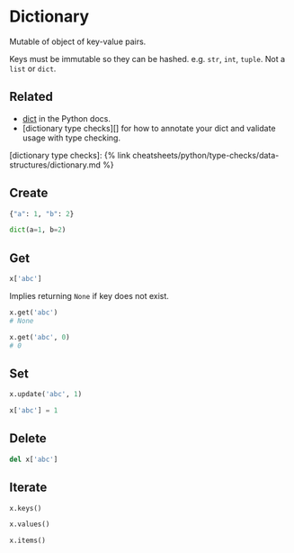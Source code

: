 # Dictionary


Mutable of object of key-value pairs. 

Keys must be immutable so they can be hashed. e.g. `str`, `int`, `tuple`. Not a `list` or `dict`.

## Related

- [dict](https://docs.python.org/3/library/stdtypes.html#dict) in the Python docs.
- [dictionary type checks][] for how to annotate your dict and validate usage with type checking.

[dictionary type checks]: {% link cheatsheets/python/type-checks/data-structures/dictionary.md %}


## Create

```python
{"a": 1, "b": 2}
```

```python
dict(a=1, b=2)
```

## Get

```python
x['abc']
```

Implies returning `None` if key does not exist.

```python
x.get('abc')
# None

x.get('abc', 0)
# 0
```

## Set

```python
x.update('abc', 1)

x['abc'] = 1
```

## Delete

```python
del x['abc']
```

## Iterate

```python
x.keys()
```

```python
x.values()
```

```python
x.items()
```
